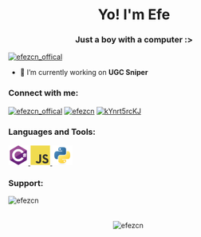 <h1 align="center">Yo! I'm Efe</h1>
<h3 align="center">Just a boy with a computer :></h3>

<p align="left"> <a href="https://twitter.com/efezcn_offical" target="blank"><img src="https://img.shields.io/twitter/follow/efezcn_offical?logo=twitter&style=for-the-badge" alt="efezcn_offical" /></a> </p>

- 🔭 I’m currently working on **UGC Sniper**

<h3 align="left">Connect with me:</h3>
<p align="left">
<a href="https://twitter.com/efezcn_offical" target="blank"><img align="center" src="https://raw.githubusercontent.com/rahuldkjain/github-profile-readme-generator/master/src/images/icons/Social/twitter.svg" alt="efezcn_offical" height="30" width="40" /></a>
<a href="https://www.youtube.com/c/efezcn" target="blank"><img align="center" src="https://raw.githubusercontent.com/rahuldkjain/github-profile-readme-generator/master/src/images/icons/Social/youtube.svg" alt="efezcn" height="30" width="40" /></a>
<a href="https://discord.gg/kYnrt5rcKJ" target="blank"><img align="center" src="https://raw.githubusercontent.com/rahuldkjain/github-profile-readme-generator/master/src/images/icons/Social/discord.svg" alt="kYnrt5rcKJ" height="30" width="40" /></a>
</p>

<h3 align="left">Languages and Tools:</h3>
<p align="left"> <a href="https://www.w3schools.com/cs/" target="_blank" rel="noreferrer"> <img src="https://raw.githubusercontent.com/devicons/devicon/master/icons/csharp/csharp-original.svg" alt="csharp" width="40" height="40"/> </a> <a href="https://developer.mozilla.org/en-US/docs/Web/JavaScript" target="_blank" rel="noreferrer"> <img src="https://raw.githubusercontent.com/devicons/devicon/master/icons/javascript/javascript-original.svg" alt="javascript" width="40" height="40"/> </a> <a href="https://www.python.org" target="_blank" rel="noreferrer"> <img src="https://raw.githubusercontent.com/devicons/devicon/master/icons/python/python-original.svg" alt="python" width="40" height="40"/> </a> </p>

<h3 align="left">Support:</h3>
<p><a href="https://ko-fi.com/efezcn"> <img align="left" src="https://cdn.ko-fi.com/cdn/kofi3.png?v=3" height="50" width="210" alt="efezcn" /></a></p><br><br>

<p><img align="center" src="https://github-readme-stats.vercel.app/api/top-langs?username=efezcn&show_icons=true&locale=en&layout=compact" alt="efezcn" /></p>
